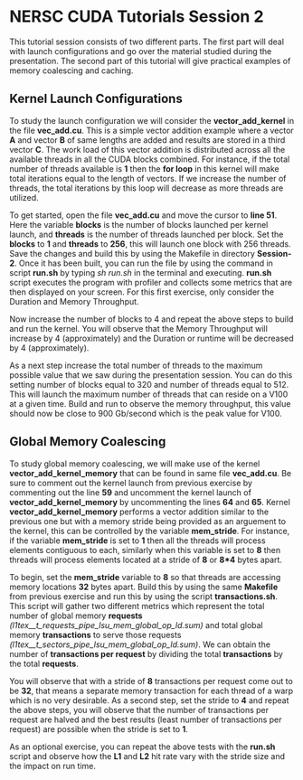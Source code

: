 # NERSC CUDA Tutorials Session 2

This tutorial session consists of two different parts. The first part will deal with launch configurations and go over the material studied during the presentation. The second part of this tutorial will give practical examples of memory coalescing and caching.

## Kernel Launch Configurations 
To study the launch configuration we will consider the __vector_add_kernel__ in the file __vec_add.cu__. This is a simple vector addition example where a vector __A__ and vector __B__ of same lengths are added and results are stored in a third vector __C__. The work load of this vector addition is distributed across all the available threads in all the CUDA blocks combined. For instance, if the total number of threads available is __1__ then the __for loop__ in this kernel will make total iterations equal to the length of vectors. If we increase the number of threads, the total iterations by this loop will decrease as more threads are utilized.

To get started, open the file __vec_add.cu__ and move the cursor to __line 51__. Here the variable __blocks__ is the number of blocks launched per kernel launch, and __threads__ is the number of threads launched per block. Set the __blocks__ to __1__ and __threads__ to __256__, this will launch one block with 256 threads. Save the changes and build this by using the Makefile in directory __Session-2__. Once it has been built, you can run the file by using the command in script __run.sh__ by typing _sh run.sh_ in the terminal and executing. __run.sh__ script executes the program with profiler and collects some metrics that are then displayed on your screen. For this first exercise, only consider the Duration and Memory Throughput.

Now increase the number of blocks to 4 and repeat the above steps to build and run the kernel. You will observe that the Memory Throughput will increase by 4 (approximately) and the Duration or runtime will be decreased by 4 (approximately). 

As a next step increase the total number of threads to the maximum possible value that we saw during the presentation session. You can do this setting number of blocks equal to 320 and number of threads equal to 512. This will launch the maximum number of threads that can reside on a V100 at a given time. Build and run to observe the memory throughput, this value should now be close to 900 Gb/second which is the peak value for V100.

## Global Memory Coalescing
To study global memory coalescing, we will make use of the kernel __vector_add_kernel_memory__ that can be found in same file __vec_add.cu__. Be sure to comment out the kernel launch from previous exercise by commenting out the line __59__ and uncomment the kernel launch of __vector_add_kernel_memory__ by uncommenting the lines __64__ and __65__. Kernel __vector_add_kernel_memory__ performs a vector addition similar to the previous one but with a memory stride being provided as an arguement to the kernel, this can be controlled by the variable __mem_stride__. For instance, if the variable __mem_stride__ is set to __1__ then all the threads will process elements contiguous to each, similarly when this variable is set to __8__ then threads will process elements located at a stride of __8__ or __8*4__ bytes apart.

To begin, set the __mem_stride__ variable to __8__ so that threads are accessing memory locations __32__ bytes apart. Build this by using the same __Makefile__ from previous exercise and run this by using the script __transactions.sh__. This script will gather two different metrics which represent the total number of global memory __requests__ _(l1tex__t_requests_pipe_lsu_mem_global_op_ld.sum)_ and total global memory __transactions__ to serve those requests _(l1tex__t_sectors_pipe_lsu_mem_global_op_ld.sum)_. We can obtain the number of __transactions per request__ by dividing the total __transactions__ by the total __requests__. 

You will observe that with a stride of __8__ transactions per request come out to be __32__, that means a separate memory transaction for each thread of a warp which is no very desirable. As a second step, set the stride to __4__ and repeat the above steps, you will observe that the number of transactions per request are halved and the best results (least number of transactions per request) are possible when the stride is set to __1__.

As an optional exercise, you can repeat the above tests with the __run.sh__ script and observe how the __L1__ and __L2__ hit rate vary with the stride size and the impact on run time.